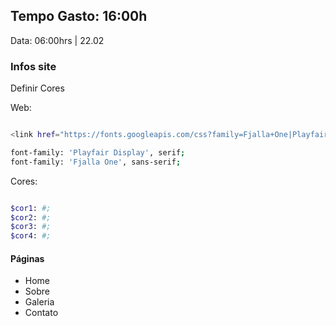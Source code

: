 
## Tempo Gasto: 16:00h
Data: 06:00hrs | 22.02

###	 Infos site
Definir Cores

Web:
```bash

<link href="https://fonts.googleapis.com/css?family=Fjalla+One|Playfair+Display:400,700,900" rel="stylesheet">

font-family: 'Playfair Display', serif;
font-family: 'Fjalla One', sans-serif;

```

Cores:
```bash

$cor1: #;
$cor2: #;
$cor3: #;
$cor4: #;

```

#### Páginas
<ul>
	<li>Home</li>
	<li>Sobre</li>
	<li>Galeria</li>
	<li>Contato</li>
</ul>